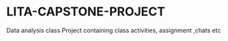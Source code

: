 # LITA-CAPSTONE-PROJECT
Data analysis class Project containing class activities, assignment ,chats etc
